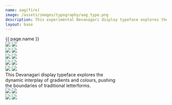 ```yaml
---
name: aag(fire)
image: /assets/images/typography/aag_type.png
description: This experimental Devanagari display typeface explores the dynamic interplay of gradients and colours, pushing the boundaries of traditional letterforms.
layout: base
---
```

<div class="lg:text-[96px] md:text-[96px] text-[50px] flex justify-center items-center min-h-[145px] italic mb-20">
    {{ page.name }}
</div>
<div class="max-w-screen">
    <div class="relative z-1">
        <div class="flex flex-row bg-scroll-right w-[2000px] rotate-10">
            <img class="object-scale-down w-full" src="{{site.baseurl}}assets/images/typography/website_aag strips-62.png">
            <img class="object-contain w-full" src="{{site.baseurl}}assets/images/typography/website_aag strips-62.png">
        </div>
    </div>
    <div class="relative z-2">
        <div class="flex flex-row bg-scroll-left w-[2000px] -rotate-10 -translate-y-[200px] -translate-x-[50px] z-2">
            <img class="object-scale-down w-full" src="{{site.baseurl}}assets/images/typography/website_aag strips-61.png">
            <img class="object-contain w-full" src="{{site.baseurl}}assets/images/typography/website_aag strips-61.png">
        </div>
    </div>
    <div class="relative">
        <div class="flex flex-row bg-scroll-right w-[2000px] -translate-y-[100px]">
            <img class="object-scale-down w-full" src="{{site.baseurl}}assets/images/typography/website_aag strips-63.png">
            <img class="object-contain w-full" src="{{site.baseurl}}assets/images/typography/website_aag strips-63.png">
        </div>
    </div>
    <div class="flex flex-row bg-scroll-left w-[2000px] rotate-3">
        <img class="object-scale-down w-full" src="{{site.baseurl}}assets/images/typography/website_aag strips-64.png">
        <img class="object-contain w-full" src="{{site.baseurl}}assets/images/typography/website_aag strips-64.png">
    </div>
    <div class="flex flex-row bg-scroll-right w-[2000px] -rotate-10 -translate-y-[100px]">
        <img class="object-scale-down w-full" src="{{site.baseurl}}assets/images/typography/website_aag strips-65.png">
        <img class="object-contain w-full" src="{{site.baseurl}}assets/images/typography/website_aag strips-65.png">
    </div>
</div>
<div class="text-[36px] h-[200px] flex justify-center items-center leading-10 text-center my-20">
    This Devanagari display typeface explores the <br> dynamic interplay of gradients and colours, pushing <br> the boundaries of traditional letterforms.
</div>
<div class="w-full h-fit lg:px-20 px-5 font-[Instrument_Serif] text-white overflow-hidden mb-20">
    <div class="grid grid-cols-2 md:grid-rows-1 grid-rows-2 gap-5">
        <div class="md:col-span-1 col-span-2 rounded-3xl overflow-hidden relative hover:cursor-pointer image-switch i1">
            <img class="relative object-scale-down" src="{{site.baseurl}}assets/images/typography/website_23.png">
            <img class="absolute top-0 left-0 object-scale-down" src="{{site.baseurl}}assets/images/typography/website_59.png">
        </div>
        <div class="md:col-span-1 col-span-2 rounded-3xl overflow-hidden relative hover:cursor-pointer image-switch i2">
            <img class="relative object-scale-down opacity-0" src="{{site.baseurl}}assets/images/typography/website_59.png">
            <img class="absolute top-0 left-0 object-scale-down opacity-0" src="{{site.baseurl}}assets/images/typography/website_23.png">
        </div>
    </div>
</div>